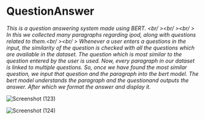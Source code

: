 # QuestionAnswer

<i>This is a question answering system made using BERT. <br/ ><br/ ><br/ > In this we collected many paragraphs regarding ipod, along with questions related to them.<br/ ><br/ > Whenever a user enters a questions in the input, the similarity of the question is checked with all the questions which are available in the dataset. The question which is most similar to the question entered by the user is used. Now, every paragraph in our dataset is linked to multiple questions. So, once we have found the most similar question, we input that question and the paragraph into the bert model. The bert model understands the paragraph and the questionand outputs the answer. After which we format the answer and display it.</i>


![Screenshot (123)](https://user-images.githubusercontent.com/56645508/100878492-475c3800-34d0-11eb-9be5-832ebf1481a7.png)


![Screenshot (124)](https://user-images.githubusercontent.com/56645508/100878526-54792700-34d0-11eb-8046-74ce51018fb9.png)
